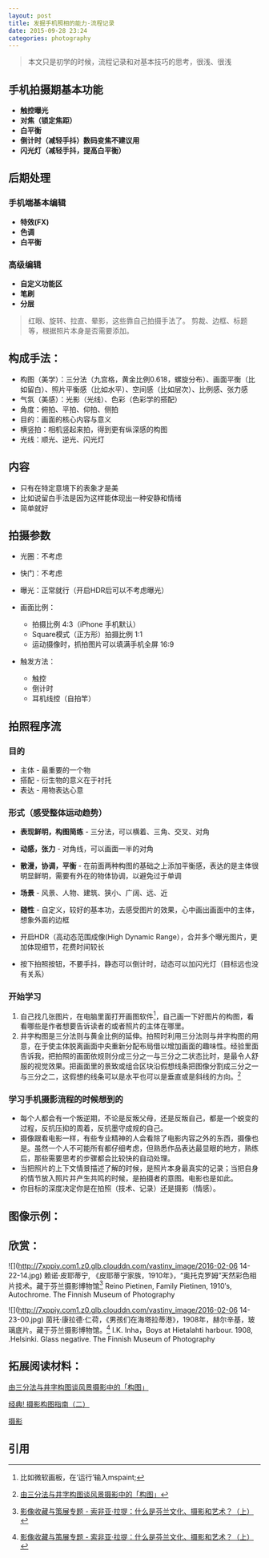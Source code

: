 ```yaml
---
layout: post
title: 发掘手机照相的能力-流程记录
date: 2015-09-28 23:24
categories: photography
---
```


> 本文只是初学的时候，流程记录和对基本技巧的思考，很浅、很浅

## 手机拍摄期基本功能
- **触控曝光**
- **对焦（锁定焦距）**
- **白平衡**
- **倒计时（减轻手抖）数码变焦不建议用**
- **闪光灯（减轻手抖，提高白平衡）**

## 后期处理
### 手机端基本编辑

- **特效(FX)**
- **色调**
- **白平衡**

### 高级编辑

- **自定义功能区**
- **笔刷**
- **分层**

> 红眼、旋转、拉直、晕影，这些靠自己拍摄手法了。
> 剪裁、边框、标题等，根据照片本身是否需要添加。

## 构成手法：
- 构图（美学）：三分法（九宫格，黄金比例0.618，螺旋分布）、画面平衡（比如留白）、照片平衡感（比如水平）、空间感（比如层次）、比例感、张力感
- 气氛（美感）：光影（光线）、色彩（色彩学的搭配）
- 角度：俯拍、平拍、仰拍、侧拍
- 目的：画面的核心内容与意义
- 横竖拍：相机竖起来拍，得到更有纵深感的构图
- 光线：顺光、逆光、闪光灯

## 内容
- 只有在特定意境下的表象才是美
- 比如说留白手法是因为这样能体现出一种安静和情绪
- 简单就好

## 拍摄参数
- 光圈：不考虑
- 快门：不考虑
- 曝光：正常就行（开启HDR后可以不考虑曝光）
- 画面比例：
    - 拍摄比例 4:3（iPhone 手机默认）
    - Square模式（正方形）拍摄比例 1:1
    - 运动摄像时，抓拍图片可以填满手机全屏 16:9

- 触发方法：
    - 触控
    - 倒计时
    - 耳机线控（自拍竿）

## 拍照程序流

### 目的
- 主体 - 最重要的一个物
- 搭配 - 衍生物的意义在于衬托
- 表达 - 用物表达心意

### 形式（感受整体运动趋势）
- **表现鲜明，构图简练** - 三分法，可以横着、三角、交叉、对角
- **动感，张力** - 对角线，可以画面一半的对角
- **散漫，协调，平衡** - 在前面两种构图的基础之上添加平衡感，表达的是主体很明显鲜明，需要有外在的物体协调，以避免过于单调
- **场景** - 风景、人物、建筑、狭小、广阔、远、近
- **随性** - 自定义，较好的基本功，去感受图片的效果，心中画出画面中的主体，想象外面的边框

- 开启HDR（高动态范围成像(High Dynamic Range），合并多个曝光图片，更加体现细节，花费时间较长
- 按下拍照按钮，不要手抖，静态可以倒计时，动态可以加闪光灯（目标远也没有关系）

### 开始学习
1.  自己找几张图片，在电脑里面打开画图软件[^3]，自己画一下好图片的构图，看看哪些是作者想要告诉读者的或者照片的主体在哪里。
2.  井字构图是三分法则与黄金比例的延伸。拍照时利用三分法则与井字构图的用意，在于使主体脱离画面中央重新分配布局借以增加画面的趣味性。经验里面告诉我，把拍照的画面依规则分成三分之一与三分之二状态比时，是最令人舒服的视觉效果。把画面里的景致或组合区块沿假想线条把图像分割成三分之一与三分之二，这假想的线条可以是水平也可以是垂直或是斜线的方向。[^2]

### 学习手机摄影流程的时候想到的
- 每个人都会有一个叛逆期，不论是反叛父母，还是反叛自己，都是一个蜕变的过程，反抗压抑的周着，反抗墨守成规的自己。
- 摄像跟看电影一样，有些专业精神的人会看除了电影内容之外的东西，摄像也是。虽然一个人不可能所有都仔细考虑，但熟悉作品表达最显眼的地方，熟练后，那些需要思考的步骤都会比较快的自动处理。
- 当把照片的上下文情景描述了解的时候，是照片本身最真实的记录；当把自身的情节放入照片并产生共鸣的时候，是拍摄者的意图。电影也是如此。
- 你目标的深度决定你是在拍照（技术、记录）还是摄影（情感）。

## 图像示例：

## 欣赏：
![](http://7xppiy.com1.z0.glb.clouddn.com/vastiny_image/2016-02-06 14-22-14.jpg)
赖诺·皮耶蒂宁, 《皮耶蒂宁家族，1910年》，“奥托克罗姆”天然彩色相片技术。藏于芬兰摄影博物馆[^4]
Reino Pietinen, Family Pietinen, 1910′s, Autochrome. The Finnish Museum of Photography


![](http://7xppiy.com1.z0.glb.clouddn.com/vastiny_image/2016-02-06 14-23-00.jpg)
茵托·康拉德·仁荷，《男孩们在海塔拉蒂港》，1908年，赫尔辛基，玻璃底片。藏于芬兰摄影博物馆。[^4]
I.K. Inha，Boys at Hietalahti harbour. 1908, .Helsinki. Glass negative. The Finnish Museum of Photography

## 拓展阅读材料：
[由三分法与井字构图谈风景摄影中的「构图」](http://site.douban.com/106336/widget/notes/15624012/note/333386678/)

[经典! 摄影构图指南（二）](http://blog.sina.com.cn/s/blog_5a0701fd0100bbqz.html)

[摄影](https://zh.wikipedia.org/wiki/%E6%91%84%E5%BD%B1)

## 引用
[^1]: [除了「每一帧画面都可以用来做桌面！」，你还可以这样夸它美](http://www.zhihu.com/question/27636206)
[^2]: [由三分法与井字构图谈风景摄影中的「构图」](http://site.douban.com/106336/widget/notes/15624012/note/333386678/)
[^3]: 比如微软画板，在‘运行’输入mspaint;
[^4]: [影像收藏与策展专题 - 索非亚·拉提：什么是芬兰文化、摄影和艺术？（上）](http://www.rayartcenter.org/?p=8563)

